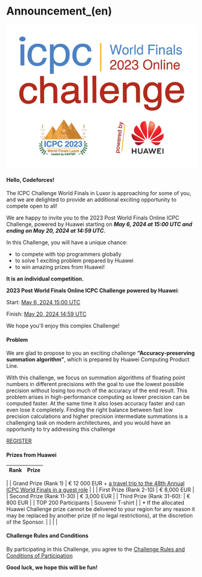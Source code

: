 # Announcement_(en)

![text](images/293b3aed1d72c7105a6fdab084e3fffdb8a7ced7.png)

#### Hello, Codeforces!

The ICPC Challenge World Finals in Luxor is approaching for some of you, and we are delighted to provide an additional exciting opportunity to compete open to all! 

We are happy to invite you to the 2023 Post World Finals Online ICPC Challenge, powered by Huawei starting on ***May 6, 2024 at 15:00 UTC and ending on May 20, 2024 at 14:59 UTC.***

In this Challenge, you will have a unique chance:

 * to compete with top programmers globally
* to solve 1 exciting problem prepared by Huawei
* to win amazing prizes from Huawei!

**It is an individual competition.** 

**2023 Post World Finals Online ICPC Challenge powered by Huawei**: 

Start: [May 6, 2024 15:00 UTC](https://codeforces.com/https://www.timeanddate.com/worldclock/fixedtime.html?msg=The+2023+Post+World+Finals+Online+ICPC+Challenge+&iso=20240506T15&p1=1440) 

Finish: [May 20, 2024 14:59 UTC](https://codeforces.com/https://www.timeanddate.com/worldclock/fixedtime.html?msg=The+2023+Post+World+Finals+Online+ICPC+Challenge%3A+finish+time&iso=20240520T1459&p1=1440)

We hope you'll enjoy this complex Challenge!

#### Problem

We are glad to propose to you an exciting challenge **“Accuracy-preserving summation algorithm”**, which is prepared by Huawei Computing Product Line.

With this challenge, we focus on summation algorithms of floating point numbers in different precisions with the goal to use the lowest possible precision without losing too much of the accuracy of the end result. This problem arises in high-performance computing as lower precision can be computed faster. At the same time it also loses accuracy faster and can even lose it completely. Finding the right balance between fast low precision calculations and higher precision intermediate summations is a challenging task on modern architectures, and you would have an opportunity to try addressing this challenge

  [REGISTER](https://codeforces.com/contestRegistration/1953) 
#### Prizes from Huawei

 

| Rank | Prize |
| --- | --- |
|
| Grand Prize (Rank 1) | € 12 000 EUR + [a travel trip to the 48th Annual ICPC World Finals in a guest role](https://codeforces.com/https://docs.google.com/document/d/1SPsOEWI_6JoAk9uYDSxA7WcIXws1VfkP/) |
|
| First Prize (Rank 2-10) | € 8,000 EUR |
| Second Prize (Rank 11-30) | € 3,000 EUR |
| Third Prize (Rank 31-60): | € 800 EUR |
| TOP 200 Participants | Souvenir T-shirt |
| * If the allocated Huawei Challenge prize cannot be delivered to your region for any reason it may be replaced by another prize (if no legal restrictions), at the discretion of the Sponsor. | | |
|

#### Challenge Rules and Conditions

By participating in this Challenge, you agree to the [Challenge Rules and Conditions of Participation](https://codeforces.com/https://docs.google.com/document/d/1VSc-SF23fA0MkrVzPeNQeTrn7GgCbhn8)

**Good luck, we hope this will be fun!** 

